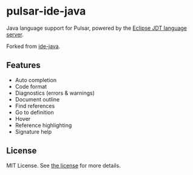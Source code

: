 # pulsar-ide-java
Java language support for Pulsar, powered by the [Eclipse JDT language server](https://github.com/eclipse/eclipse.jdt.ls).

Forked from [ide-java](https://github.com/atom/ide-java).


## Features
* Auto completion
* Code format
* Diagnostics (errors & warnings)
* Document outline
* Find references
* Go to definition
* Hover
* Reference highlighting
* Signature help

## License
MIT License.  See [the license](LICENSE.md) for more details.
